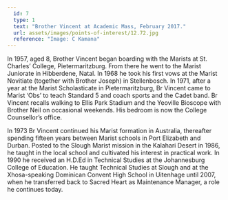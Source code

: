 ```yaml
---
  id: 7
  type: 1
  text: "Brother Vincent at Academic Mass, February 2017."
  url: assets/images/points-of-interest/12.72.jpg
  reference: "Image: C Kamana"
---
```

In 1957, aged 8, Brother Vincent began boarding with the Marists at St. Charles’ College, Pietermaritzburg. From there he went to the Marist Juniorate in Hibberdene, Natal. In 1968 he took his first vows at the Marist Novitiate (together with Brother Joseph) in Stellenbosch. In 1971, after a year at the Marist Scholasticate in Pietermaritzburg, Br Vincent came to Marist ‘Obs’ to teach Standard 5 and coach sports and the Cadet band. Br Vincent recalls walking to Ellis Park Stadium and the Yeoville Bioscope with Brother Neil on occasional weekends. His bedroom is now the College Counsellor’s office. 

In 1973 Br Vincent continued his Marist formation in Australia, thereafter spending fifteen years between Marist schools in Port Elizabeth and Durban. Posted to the Slough Marist mission in the Kalahari Desert in 1986, he taught in the local school and cultivated his interest in practical work. In 1990 he received an H.D.Ed in Technical Studies at the Johannesburg College of Education. He taught Technical Studies at Slough and at the Xhosa-speaking Dominican Convent High School in Uitenhage until 2007, when he transferred back to Sacred Heart as Maintenance Manager, a role he continues today.

